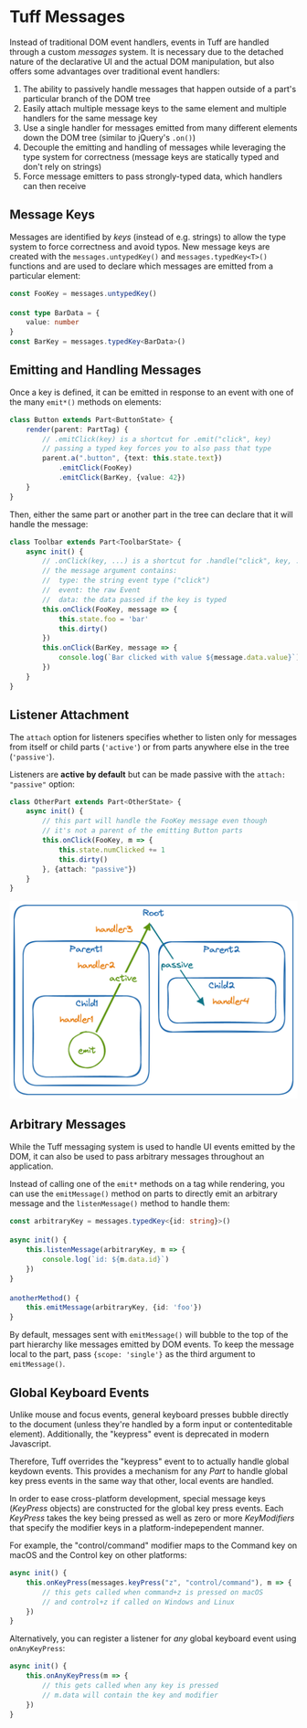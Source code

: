 
# Tuff Messages

Instead of traditional DOM event handlers, events in Tuff are handled through a custom _messages_ system. It is necessary due to the detached nature of the declarative UI and the actual DOM manipulation, but also offers some advantages over traditional event handlers:

1. The ability to passively handle messages that happen outside of a part's particular branch of the DOM tree
2. Easily attach multiple message keys to the same element and multiple handlers for the same message key
3. Use a single handler for messages emitted from many different elements down the DOM tree (similar to jQuery's `.on()`)
4. Decouple the emitting and handling of messages while leveraging the type system for correctness (message keys are statically typed and don't rely on strings)
5. Force message emitters to pass strongly-typed data, which handlers can then receive

## Message Keys

Messages are identified by *keys* (instead of e.g. strings) to allow the type system to force correctness and avoid typos.
New message keys are created with the `messages.untypedKey()` and `messages.typedKey<T>()` functions and are used to declare which messages are emitted from a particular element:

```typescript
const FooKey = messages.untypedKey()

const type BarData = {
    value: number
}
const BarKey = messages.typedKey<BarData>()
```


## Emitting and Handling Messages

Once a key is defined, it can be emitted in response to an event with one of the many `emit*()` methods on elements:

```typescript
class Button extends Part<ButtonState> {
    render(parent: PartTag) {
        // .emitClick(key) is a shortcut for .emit("click", key)
        // passing a typed key forces you to also pass that type
        parent.a(".button", {text: this.state.text})
            .emitClick(FooKey)
            .emitClick(BarKey, {value: 42})
    }
}
```

Then, either the same part or another part in the tree can declare that it will handle the message:

```typescript
class Toolbar extends Part<ToolbarState> {
    async init() {
        // .onClick(key, ...) is a shortcut for .handle("click", key, ...)
        // the message argument contains:
        //  type: the string event type ("click")
        //  event: the raw Event
        //  data: the data passed if the key is typed
        this.onClick(FooKey, message => {
            this.state.foo = 'bar'
            this.dirty()
        })
        this.onClick(BarKey, message => {
            console.log(`Bar clicked with value ${message.data.value}`)
        })
    }
}
```

## Listener Attachment

The `attach` option for listeners specifies whether to listen only for messages from itself or child parts (`'active'`) or from parts anywhere else in the tree (`'passive'`).

Listeners are **active by default** but can be made passive with the `attach: "passive"` option:

```typescript
class OtherPart extends Part<OtherState> {
    async init() {
        // this part will handle the FooKey message even though
        // it's not a parent of the emitting Button parts
        this.onClick(FooKey, m => {
            this.state.numClicked += 1
            this.dirty()
        }, {attach: "passive"})
    }
}
```

![Tuff Messages](messages.png)


## Arbitrary Messages

While the Tuff messaging system is used to handle UI events emitted by the DOM, it can also be used to pass arbitrary messages throughout an application. 

Instead of calling one of the `emit*` methods on a tag while rendering, you can use the `emitMessage()` method on parts to directly emit an arbitrary message and the `listenMessage()` method to handle them:

```typescript
const arbitraryKey = messages.typedKey<{id: string}>()

async init() {
    this.listenMessage(arbitraryKey, m => {
        console.log(`id: ${m.data.id}`)
    })
}

anotherMethod() {
    this.emitMessage(arbitraryKey, {id: 'foo'})
}
```

By default, messages sent with `emitMessage()` will bubble to the top of the part hierarchy like messages emitted by DOM events. 
To keep the message local to the part, pass `{scope: 'single'}` as the third argument to `emitMessage()`.



## Global Keyboard Events

Unlike mouse and focus events, general keyboard presses bubble directly to the document (unless they're handled by a form input or contenteditable element).
Additionally, the "keypress" event is deprecated in modern Javascript. 

Therefore, Tuff overrides the "keypress" event to to actually handle global keydown events. 
This provides a mechanism for any *Part* to handle global key press events in the same way that other, local events are handled.

In order to ease cross-platform development, special message keys (*KeyPress* objects) are constructed for the global key press events.
Each *KeyPress* takes the key being pressed as well as zero or more *KeyModifiers* that specify the modifier keys in a platform-indepependent manner.

For example, the "control/command" modifier maps to the Command key on macOS and the Control key on other platforms:

```typescript
async init() {
    this.onKeyPress(messages.keyPress("z", "control/command"), m => {
        // this gets called when command+z is pressed on macOS 
        // and control+z if called on Windows and Linux
    })
}
```

Alternatively, you can register a listener for _any_ global keyboard event using `onAnyKeyPress`:

```typescript
async init() {
    this.onAnyKeyPress(m => {
        // this gets called when any key is pressed
        // m.data will contain the key and modifier
    })
}
```